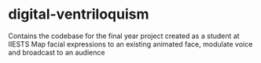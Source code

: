 # digital-ventriloquism
Contains the codebase for the final year project created as a student at IIESTS
Map facial expressions to an existing animated face, modulate voice and broadcast to an audience

